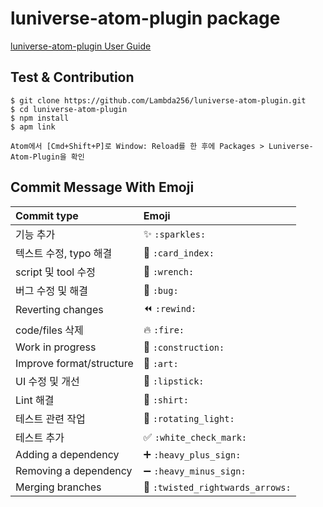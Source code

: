 # luniverse-atom-plugin package

[luniverse-atom-plugin User Guide](https://guide.luniverse.io/docs/solidity-ide%EB%A1%9C-%EA%B0%9C%EB%B0%9C-%ED%99%98%EA%B2%BD-%EC%84%B8%ED%8C%85%ED%95%98%EA%B8%B0)

## Test & Contribution

```
$ git clone https://github.com/Lambda256/luniverse-atom-plugin.git
$ cd luniverse-atom-plugin
$ npm install
$ apm link

Atom에서 [Cmd+Shift+P]로 Window: Reload를 한 후에 Packages > Luniverse-Atom-Plugin을 확인
```

## Commit Message With Emoji

|   Commit type              | Emoji                                         |
|:---------------------------|:----------------------------------------------|
| 기능 추가                    | :sparkles: `:sparkles:`                       |
| 텍스트 수정, typo 해결         | :card_index: `:card_index:`                   |
| script 및 tool 수정          | :wrench: `:wrench:`                       |
| 버그 수정 및 해결              | :bug: `:bug:`                                 |
| Reverting changes          | :rewind: `:rewind:`                           |
| code/files 삭제             | :fire: `:fire:`                               |
| Work in progress           | :construction:  `:construction:`              |
| Improve format/structure   | :art: `:art:`                                 |
| UI 수정 및 개선               | :lipstick: `:lipstick:`                       |
| Lint 해결                   | :shirt: `:shirt:`                             |
| 테스트 관련 작업               | :rotating_light: `:rotating_light:`           |
| 테스트 추가                   | :white_check_mark: `:white_check_mark:`       |
| Adding a dependency        | :heavy_plus_sign: `:heavy_plus_sign:`         |
| Removing a dependency      | :heavy_minus_sign: `:heavy_minus_sign:`       |
| Merging branches           | :twisted_rightwards_arrows: `:twisted_rightwards_arrows:` |
